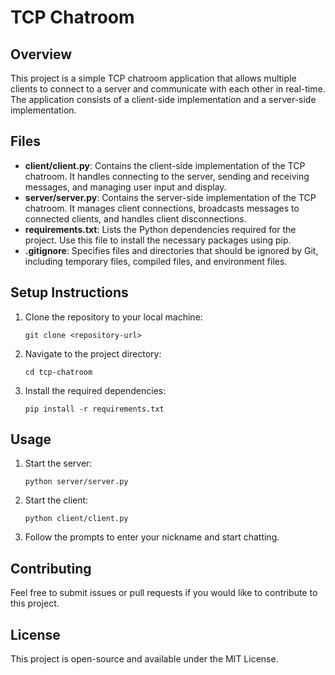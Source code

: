 # TCP Chatroom

## Overview
This project is a simple TCP chatroom application that allows multiple clients to connect to a server and communicate with each other in real-time. The application consists of a client-side implementation and a server-side implementation.

## Files
- **client/client.py**: Contains the client-side implementation of the TCP chatroom. It handles connecting to the server, sending and receiving messages, and managing user input and display.
- **server/server.py**: Contains the server-side implementation of the TCP chatroom. It manages client connections, broadcasts messages to connected clients, and handles client disconnections.
- **requirements.txt**: Lists the Python dependencies required for the project. Use this file to install the necessary packages using pip.
- **.gitignore**: Specifies files and directories that should be ignored by Git, including temporary files, compiled files, and environment files.

## Setup Instructions
1. Clone the repository to your local machine:
   ```
   git clone <repository-url>
   ```
2. Navigate to the project directory:
   ```
   cd tcp-chatroom
   ```
3. Install the required dependencies:
   ```
   pip install -r requirements.txt
   ```

## Usage
1. Start the server:
   ```
   python server/server.py
   ```
2. Start the client:
   ```
   python client/client.py
   ```
3. Follow the prompts to enter your nickname and start chatting.

## Contributing
Feel free to submit issues or pull requests if you would like to contribute to this project.

## License
This project is open-source and available under the MIT License.